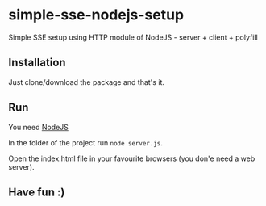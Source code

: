 # simple-sse-nodejs-setup
Simple SSE setup using HTTP module of NodeJS - server + client + polyfill

## Installation

Just clone/download the package and that's it.

## Run

You need [NodeJS](https://nodejs.org/en/download/)

In the folder of the project run ```node server.js```.

Open the index.html file in your favourite browsers (you don'e need a web server).

## Have fun :) 

